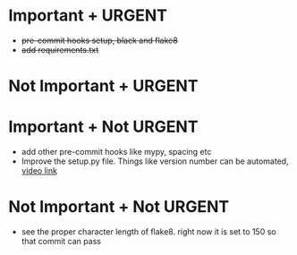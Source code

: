 # Important + URGENT
- ~~pre-commit hooks setup, black and flake8~~
- ~~add requirements.txt~~


# Not Important + URGENT


# Important +  Not URGENT
- add other pre-commit hooks like mypy, spacing etc
- Improve the setup.py file. Things like version number can be automated, [video link](https://www.youtube.com/watch?v=U-aIPTS580s)

# Not Important + Not URGENT
- see the proper character length of flake8. right now it is set to 150 so that commit can pass


